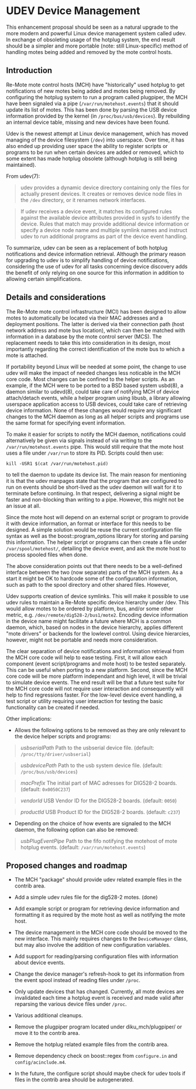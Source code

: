 # UDEV Device Management #

This enhancement proposal should be seen as a natural upgrade to the
more modern and powerful Linux device management system called udev. In
exchange of obsoleting usage of the hotplug system, the end result
should be a simpler and more portable (note: still Linux-specific)
method of handling motes being added and removed by the mote control
hosts.

## Introduction ##

Re-Mote mote control hosts (MCH) have "historically" used hotplug to get
notifications of new motes being added and motes being removed. By
configuring the hotplug system to run a program called plugpiper, the
MCH have been signaled via a pipe (`/var/run/motehost.events`) that it
should update its list of motes. This has been done by parsing the USB
device information provided by the kernel (in `/proc/bus/usb/devices`).
By rebuilding an internal device table, missing and new devices have
been found.

Udev is the newest attempt at Linux device management, which has moved
managing of the device filesystem (`/dev`) into userspace. Over time, it
has also ended up providing user space the ability to register scripts
or programs to be run when certain devices are added or removed, which
to some extent has made hotplug obsolete (although hotplug is still
being maintained).

From udev(7):

> udev provides a dynamic device directory containing only the files for
> actually present devices. It creates or removes device node files in the
> `/dev` directory, or it renames network interfaces.

> If udev receives a device event, it matches its configured rules against
> the available device attributes provided in sysfs to identify the
> device. Rules that match may provide additional device information or
> specify a device node name and multiple symlink names and instruct udev
> to run additional programs as part of the device event handling.

To summarize, udev can be seen as a replacement of both hotplug
notifications and device information retrieval. Although the primary
reason for upgrading to udev is to simplify handling of device
notifications, considering the use of udev for all tasks concerning
device discovery adds the benefit of only relying on one source for this
information in addition to allowing certain simplifications.


## Details and considerations ##

The Re-Mote mote control infrastructure (MCI) has been designed to allow
motes to automatically be located via their MAC addresses and a
deployment positions. The latter is derived via their connection path
(host network address and mote bus location), which can then be matched
with information in a database by the mote control server (MCS). The
replacement needs to take this into consideration in its design, most
importantly regarding the correct identification of the mote bus to
which a mote is attached.

If portability beyond Linux will be needed at some point, the change to
use udev will make the impact of needed changes less noticable in the
MCH core code. Most changes can be confined to the helper scripts. As an
example, if the MCH were to be ported to a BSD based system usbd(8), a
daemon similar to udevd(8), could take care of notifying MCH of device
attach/detach events, while a helper program using libusb, a library
allowing userspace application access to USB devices, could take care of
retrieving device information. None of these changes would require any
significant changes to the MCH daemon as long as all helper scripts and
programs use the same format for specifying event information.

To make it easier for scripts to notify the MCH daemon, notifications
could alternatively be given via signals instead of via writing to the
`/var/run/motehost.events` pipe. This would still require that the mote
host uses a file under `/var/run` to store its PID. Scripts could then
use:

```
kill -USR1 $(cat /var/run/motehost.pid)
```

to tell the daemon to update its device list. The main reason for
mentioning it is that the udev manpages state that the program that are
configured to run on events should be short-lived as the udev daemon
will wait for it to terminate before continuing. In that respect,
delivering a signal might be faster and non-blocking than writing to a
pipe. However, this might not be an issue at all.

Since the mote host will depend on an external script or program to
provide it with device information, an format or interface for this
needs to be designed. A simple solution would be reuse the current
configuration file syntax as well as the boost::program\_options library
for storing and parsing this information. The helper script or programs
can then create a file under `/var/spool/motehost/`, detailing the
device event, and ask the mote host to process spooled files when done.

The above consideration points out that there needs to be a well-defined
interface between the two (now separate) parts of the MCH system. As a
start it might be OK to hardcode some of the configuration information,
such as path to the spool directory and other shared files. However,

Udev supports creation of device symlinks. This will make it possible to
use udev rules to maintain a Re-Mote specific device hierarchy under
/dev. This would allow motes to be ordered by platform, bus, and/or some
other metric, e.g. `/dev/remote/dig528-2/bus1/mote2`. Encoding device
information in the device name might facilitate a future where MCH is a
common daemon, which, based on nodes in the device hierarchy, applies
different "mote drivers" or backends for the lowlevel control. Using
device hierarcies, however, might not be portable and needs more
consideration.

The clear separation of device notifications and information retrieval
from the MCH core code will help to ease testing. First, it will allow
each component (event script/programs and mote host) to be tested
separately. This can be useful when porting to a new platform. Second,
since the MCH core code will be more platform independant and high
level, it will be trivial to simulate device events. The end result will
be that a future test suite for the MCH core code will not require user
interaction and consequently will help to find regressions faster. For
the low-level device event handling, a test script or utility requiring
user interaction for testing the basic functionality can be created if
needed.

Other implications:

  * Allows the following options to be removed as they are only relevant to the device helper scripts and programs:

> _usbserialPath_ Path to the usbserial device file. (default: `/proc/tty/driver/usbserial`)

> _usbdevicePath_ Path to the usb system device file. (default: `/proc/bus/usb/devices`)

> _macPrefix_	The initial part of MAC adresses for DIG528-2 boards. (default: `0x0050C237`)

> _vendorId_	USB Vendor ID for the DIG528-2 boards. (default: `0050`)

> _productId_	USB Product ID for the DIG528-2 boards. (default: `c237`)

  * Depending on the choice of how events are signaled to the MCH daemon, the following option can also be removed:

> _usbPlugEventPipe_ Path to the fifo notifying the motehost of mote hotplug events. (default: `/var/run/motehost.events`)


## Proposed changes and roadmap ##

  * The MCH "package" should provide udev related example files in the contrib area.

  * Add a simple udev rules file for the dig528-2 motes. (done)

  * Add example script or program for retrieving device information and formatting it as required by the mote host as well as notifying the mote host.

  * The device management in the MCH core code should be moved to the new interface. This mainly requires changes to the `DeviceManager` class, but may also involve the addition of new configuration variables.

  * Add support for reading/parsing configuration files with information about device events.

  * Change the device manager's refresh-hook to get its information from the event spool instead of reading files under `/proc`.

  * Only update devices that has changed. Currently, all mote devices are invalidated each time a hotplug event is received and made valid after reparsing the various device files under `/proc`.

  * Various additional cleanups.

  * Remove the plugpiper program located under diku\_mch/plugpiper/ or move it to the contrib area.

  * Remove the hotplug related example files from the contrib area.

  * Remove dependency check on boost::regex from `configure.in` and `config/acinclude.m4`.

  * In the future, the configure script should maybe check for udev tools if files in the contrib area should be autogenerated.